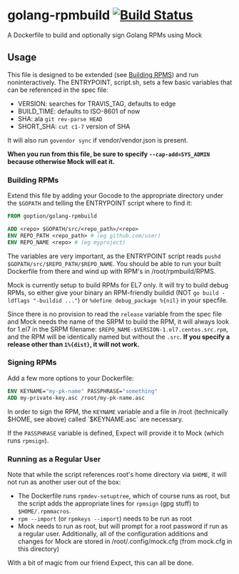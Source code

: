 # golang-rpmbuild [![Build Status](https://travis-ci.org/goption/golang-rpmbuild.svg?branch=develop)](https://travis-ci.org/goption/golang-rpmbuild)
A Dockerfile to build and optionally sign Golang RPMs using Mock

## Usage
This file is designed to be extended (see [Building RPMS](#building-rpms))
and run noninteractively. The ENTRYPOINT, script.sh, sets a few
basic variables that can be referenced in the spec file:
- VERSION: searches for TRAVIS_TAG, defaults to edge
- BUILD_TIME: defaults to ISO-8601 of now
- SHA: ala `git rev-parse HEAD`
- SHORT_SHA: `cut c1-7` version of SHA

It will also run `govendor sync` if vendor/vendor.json is present.

**When you run from this file, be sure to specify `--cap-add=SYS_ADMIN`
because otherwise Mock will eat it.**

### Building RPMs
Extend this file by adding your Gocode to the appropriate directory under
the `$GOPATH` and telling the ENTRYPOINT script where to find it:
```Dockerfile
FROM goption/golang-rpmbuild

ADD <repo> $GOPATH/src/<repo_path>/<repo>
ENV REPO_PATH <repo_path> # (eg github.com/user)
ENV REPO_NAME <repo> # (eg myproject)
```
The variables are very important, as the ENTRYPOINT script reads
`pushd $GOPATH/src/$REPO_PATH/$REPO_NAME`. You should be able to run your
built Dockerfile from there and wind up with RPM's in /root/rpmbuild/RPMS.

Mock is currently setup to build RPMs for EL7 only. It will try to build
debug RPMs, so either give your binary an RPM-friendly buildid
(NOT `go build -ldflags "-buildid ..."`) or `%define debug_package %{nil}`
in your specfile.

Since there is no provision to read the `release` variable from the spec file
and Mock needs the name of the SRPM to build the RPM, it will always look for
1.el7 in the SRPM filename: `$REPO_NAME-$VERSION-1.el7.centos.src.rpm`, and
the RPM will be identically named but without the `.src`. **If you specify a
release other than `1%{dist}`, it will not work.**

### Signing RPMs
Add a few more options to your Dockerfile:
```Dockerfile
ENV KEYNAME="my-pk-name" PASSPHRASE="something"
ADD my-private-key.asc /root/my-pk-name.asc
```
In order to sign the RPM, the `KEYNAME` variable and a file in /root
(technically $HOME, see above) called `$KEYNAME.asc` are necessary.

If the `PASSPHRASE` variable is defined, Expect will provide it to Mock
(which runs `rpmsign`).

### Running as a Regular User
Note that while the script references root's home directory via `$HOME`,
it will not run as another user out of the box:
- The Dockerfile runs `rpmdev-setuptree`, which of course runs as root, but
the script adds the appropriate lines for `rpmsign` (gpg stuff) to
`$HOME/.rpmmacros`.
- `rpm --import` (or `rpmkeys --import`) needs to be run as root
- Mock needs to run as root, but will prompt for a root password if run
as a regular user. Additionally, all of the configuration additions and
changes for Mock are stored in /root/.config/mock.cfg
(from mock.cfg in this directory)

With a bit of magic from our friend Expect, this can all be done.
